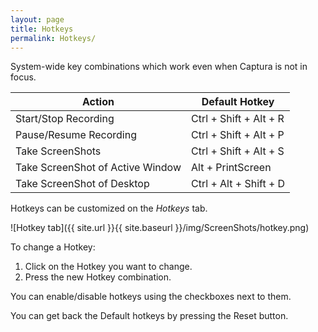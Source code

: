 ```yaml
---
layout: page
title: Hotkeys
permalink: Hotkeys/
---
```


System-wide key combinations which work even when Captura is not in focus.

Action                           | Default Hotkey
---------------------------------|------------------------
Start/Stop Recording             | Ctrl + Shift + Alt + R
Pause/Resume Recording           | Ctrl + Shift + Alt + P
Take ScreenShots                 | Ctrl + Shift + Alt + S
Take ScreenShot of Active Window | Alt + PrintScreen
Take ScreenShot of Desktop       | Ctrl + Alt + Shift + D

Hotkeys can be customized on the _Hotkeys_ tab.

![Hotkey tab]({{ site.url }}{{ site.baseurl }}/img/ScreenShots/hotkey.png)

To change a Hotkey:

1. Click on the Hotkey you want to change.
2. Press the new Hotkey combination.

You can enable/disable hotkeys using the checkboxes next to them.

You can get back the Default hotkeys by pressing the Reset button.